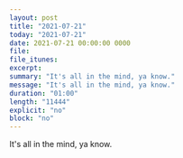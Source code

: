 ```yaml
---
layout: post
title: "2021-07-21"
today: "2021-07-21"
date: 2021-07-21 00:00:00 0000
file:
file_itunes:
excerpt:
summary: "It's all in the mind, ya know."
message: "It's all in the mind, ya know."
duration: "01:00"
length: "11444"
explicit: "no"
block: "no"
---
```

It's all in the mind, ya know.

